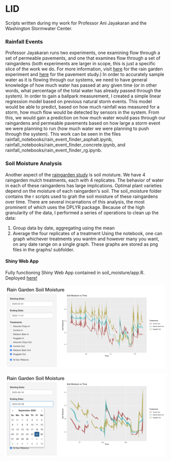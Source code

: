 # LID
Scripts written during my work for Professor Ani Jayakaran and the Washington Stormwater Center.
### Rainfall Events
Professor Jayakaran runs two experiments, one examining flow through a set of permeable pavements, and one that examines flow through a set of raingardens (both experiments are larger in scope, this is just a specific slice of the work we do. For more information, visit [here](https://www.wastormwatercenter.org/project/rain-gardens-at-wsu/) for the rain garden experiment and [here](https://www.wastormwatercenter.org/project/idea-school/) for the pavement study.) In order to accurately sample water as it is flowing through our systems, we need to have general knowledge of how much water has passed at any given time (or in other words, what percentage of the total water has already passed through the system). In order to gain a ballpark measurement, I created a simple linear regression model based on previous natural storm events. This model would be able to predict, based on how much rainfall was measured for a storm, how much flow would be detected by sensors in the system. From this, we would gain a prediction on how much water would pass through our raingardens and permeable pavements based on how large a storm event we were planning to run (how much water we were planning to push through the system). This work can be seen in the files rainfall_notebooks/rain_event_finder_asphalt.ipynb, rainfall_notebooks/rain_event_finder_concrete.ipynb, and rainfall_notebooks/rain_event_finder_rg.ipynb.

### Soil Moisture Analysis
Another aspect of the [raingarden study](https://www.wastormwatercenter.org/project/rain-gardens-at-wsu/) is soil moisture. We have 4 raingarden mulch treatments, each with 4 replicates. The behavior of water in each of these raingardens has large implications. Optimal plant varieties depend on the moisture of each raingarden's soil. The soil_moisture folder contains the r scripts used to grah the soil moisture of these raingardens over time. There are several incarnations of this analysis, the most prominent of which uses the DPLYR package. Because of the high granularity of the data, I performed a series of operations to clean up the data:
1. Group data by date, aggregating using the mean
2. Average the four replicates of a treatment
Using the notebook, one can graph whichever treatments you wantm and however many you want, on any date range on a single graph. These graphs are stored as png files in the graphs/ subfolder.
#### Shiny Web App
Fully functioning Shiny Web App contained in soil_moisture/app.R. Deployed [here!](https://andrew-flury.shinyapps.io/soil_moisture/)

![Shiny 4 treatment graph](markdown_images/four.png)

![Shiny date graph](markdown_images/date.png)
